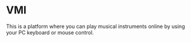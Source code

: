 # VMI
This is a platform where you can play musical instruments online by using your PC keyboard or mouse control.

